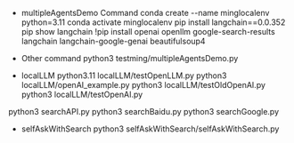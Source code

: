 * multipleAgentsDemo Command
conda create --name minglocalenv python=3.11
conda activate minglocalenv
pip install langchain==0.0.352
pip show langchain
!pip install openai openllm google-search-results langchain langchain-google-genai beautifulsoup4


* Other command
python3 testming/multipleAgentsDemo.py

* localLLM
python3.11 localLLM/testOpenLLM.py
python3 localLLM/openAI_example.py
python3 localLLM/testOldOpenAI.py
python3 localLLM/testOpenAI.py


python3 searchAPI.py
python3 searchBaidu.py
python3 searchGoogle.py

* selfAskWithSearch
python3 selfAskWithSearch/selfAskWithSearch.py

